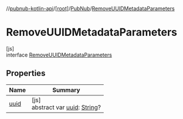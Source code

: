 //[pubnub-kotlin-api](../../../../index.md)/[[root]](../../index.md)/[PubNub](../index.md)/[RemoveUUIDMetadataParameters](index.md)

# RemoveUUIDMetadataParameters

[js]\
interface [RemoveUUIDMetadataParameters](index.md)

## Properties

| Name | Summary |
|---|---|
| [uuid](uuid.md) | [js]<br>abstract var [uuid](uuid.md): [String](https://kotlinlang.org/api/latest/jvm/stdlib/kotlin/-string/index.html)? |
